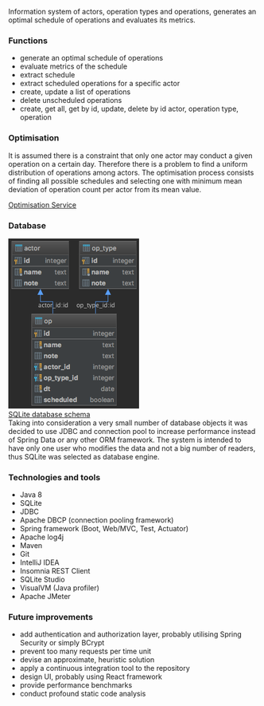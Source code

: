Information system of actors, operation types and operations,
generates an optimal schedule of operations and evaluates its metrics.

### Functions
* generate an optimal schedule of operations
* evaluate metrics of the schedule
* extract schedule
* extract scheduled operations for a specific actor
* create, update a list of operations
* delete unscheduled operations
* create, get all, get by id, update, delete by id actor, operation type, operation

### Optimisation
It is assumed there is a constraint that only one actor may conduct a 
given operation on a certain day. Therefore there is a problem to find a 
uniform distribution of operations among actors.
The optimisation process consists of finding all possible schedules and 
selecting one with minimum mean deviation of operation count per actor 
from its mean value.

[Optimisation Service](src/main/java/com/sergeykotov/op/service/OptimisationService.java)

### Database
![database diagram](src/main/resources/op-db-diagram.png)  
[SQLite database schema](src/main/resources/schema.sql)  
Taking into consideration a very small number of database objects it was 
decided to use JDBC and connection pool to increase performance instead 
of Spring Data or any other ORM framework.
The system is intended to have only one user who modifies the data and 
not a big number of readers, thus SQLite was selected as database 
engine.

### Technologies and tools
* Java 8
* SQLite
* JDBC
* Apache DBCP (connection pooling framework)
* Spring framework (Boot, Web/MVC, Test, Actuator)
* Apache log4j
* Maven
* Git
* IntelliJ IDEA
* Insomnia REST Client
* SQLite Studio
* VisualVM (Java profiler)
* Apache JMeter

### Future improvements
* add authentication and authorization layer, probably utilising Spring Security or simply BCrypt
* prevent too many requests per time unit
* devise an approximate, heuristic solution
* apply a continuous integration tool to the repository
* design UI, probably using React framework
* provide performance benchmarks
* conduct profound static code analysis